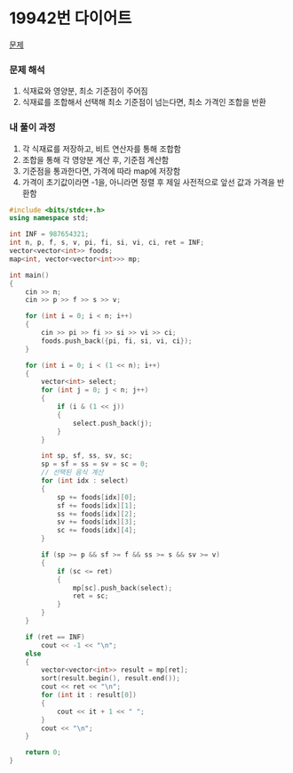 # 19942번 다이어트

[문제](https://www.acmicpc.net/problem/19942)

### 문제 해석

1. 식재료와 영양분, 최소 기준점이 주어짐
2. 식재료를 조합해서 선택해 최소 기준점이 넘는다면, 최소 가격인 조합을 반환

### 내 풀이 과정

1. 각 식재료를 저장하고, 비트 연산자를 통해 조합함
2. 조합을 통해 각 영양분 계산 후, 기준점 계산함
3. 기준점을 통과한다면, 가격에 따라 map에 저장함
4. 가격이 초기값이라면 -1을, 아니라면 정렬 후 제일 사전적으로 앞선 값과 가격을 반환함

```c++
#include <bits/stdc++.h>
using namespace std;

int INF = 987654321;
int n, p, f, s, v, pi, fi, si, vi, ci, ret = INF;
vector<vector<int>> foods;
map<int, vector<vector<int>>> mp;

int main()
{
    cin >> n;
    cin >> p >> f >> s >> v;

    for (int i = 0; i < n; i++)
    {
        cin >> pi >> fi >> si >> vi >> ci;
        foods.push_back({pi, fi, si, vi, ci});
    }

    for (int i = 0; i < (1 << n); i++)
    {
        vector<int> select;
        for (int j = 0; j < n; j++)
        {
            if (i & (1 << j))
            {
                select.push_back(j);
            }
        }

        int sp, sf, ss, sv, sc;
        sp = sf = ss = sv = sc = 0;
        // 선택된 음식 계산
        for (int idx : select)
        {
            sp += foods[idx][0];
            sf += foods[idx][1];
            ss += foods[idx][2];
            sv += foods[idx][3];
            sc += foods[idx][4];
        }

        if (sp >= p && sf >= f && ss >= s && sv >= v)
        {
            if (sc <= ret)
            {
                mp[sc].push_back(select);
                ret = sc;
            }
        }
    }

    if (ret == INF)
        cout << -1 << "\n";
    else
    {
        vector<vector<int>> result = mp[ret];
        sort(result.begin(), result.end());
        cout << ret << "\n";
        for (int it : result[0])
        {
            cout << it + 1 << " ";
        }
        cout << "\n";
    }

    return 0;
}
```
